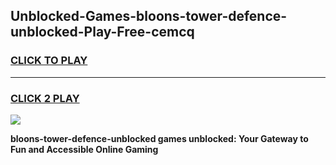 
## Unblocked-Games-bloons-tower-defence-unblocked-Play-Free-cemcq
<h3>
<a href="https://premium76.site?title=bloons-tower-defence-unblocked&ref=10A">CLICK TO PLAY</a></h3>
<hr>

<h3>
<a href="https://premium76.site?title=bloons-tower-defence-unblocked&ref=10A">CLICK 2 PLAY</a>
  
</h3>

<a href="https://premium76.site?title=bloons-tower-defence-unblocked&ref=10A"><img src="https://clearcache.store/games.png"></a>


**bloons-tower-defence-unblocked games unblocked: Your Gateway to Fun and Accessible Online Gaming**
